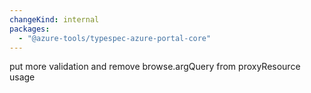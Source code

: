 ```yaml
---
changeKind: internal
packages:
  - "@azure-tools/typespec-azure-portal-core"
---
```


put more validation and remove browse.argQuery from proxyResource usage